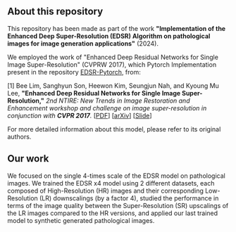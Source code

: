 ## About this repository
This repository has been made as part of the work **"Implementation of the Enhanced Deep Super-Resolution (EDSR) Algorithm on pathological images for image generation applications"** (2024).

We employed the work of "Enhanced Deep Residual Networks for Single Image Super-Resolution" (CVPRW 2017), which Pytorch Implementation present in the repository [EDSR-Pytorch](https://github.com/sanghyun-son/EDSR-PyTorch), from:

[1] Bee Lim, Sanghyun Son, Heewon Kim, Seungjun Nah, and Kyoung Mu Lee, **"Enhanced Deep Residual Networks for Single Image Super-Resolution,"** <i>2nd NTIRE: New Trends in Image Restoration and Enhancement workshop and challenge on image super-resolution in conjunction with **CVPR 2017**. </i> [[PDF](http://openaccess.thecvf.com/content_cvpr_2017_workshops/w12/papers/Lim_Enhanced_Deep_Residual_CVPR_2017_paper.pdf)] [[arXiv](https://arxiv.org/abs/1707.02921)] [[Slide](https://cv.snu.ac.kr/research/EDSR/Presentation_v3(release).pptx)]

For more detailed information about this model, please refer to its original authors.

## Our work
We focused on the single 4-times scale of the EDSR model on pathological images. We trained the EDSR x4 model using 2 different datasets, each composed of High-Resolution (HR) images and their corresponding Low-Resolution (LR) downscalings (by a factor 4), studied the performance in terms of the image quality between the Super-Resolution (SR) upscalings of the LR images compared to the HR versions, and applied our last trained model to synthetic generated pathological images.


